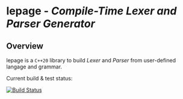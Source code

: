 lepage - _Compile-Time Lexer and Parser Generator_
=================================

Overview
--------
lepage is a `C++20` library to build _Lexer_ and _Parser_ from user-defined langage and grammar.

Current build & test status:

[![Build Status](https://travis-ci.org/jaydee-io/lepage.svg?branch=master)](https://travis-ci.org/jaydee-io/lepage)
